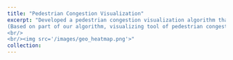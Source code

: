 ```yaml
---
title: "Pedestrian Congestion Visualization"
excerpt: "Developed a pedestrian congestion visualization algorithm that use GPS based user log and OpenStreetMap's road information.  
(Based on part of our algorithm, visualizing tool of pedestrian congestion has released [here](https://www.blogwatcher.co.jp/new-s/esri20190716/)).
<br/>
<br/><img src='/images/geo_heatmap.png'>"
collection: 
---
```

